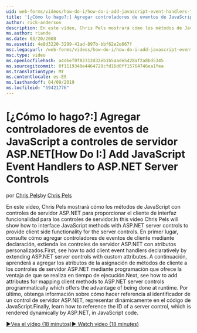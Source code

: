 ```yaml
---
uid: web-forms/videos/how-do-i/how-do-i-add-javascript-event-handlers-to-aspnet-server-controls
title: '[¿Cómo lo hago?:] Agregar controladores de eventos de JavaScript a controles de servidor ASP.NET | Microsoft Docs'
author: rick-anderson
description: En este vídeo, Chris Pels mostrará cómo los métodos de JavaScript con controles de servidor ASP.NET para proporcionar el cliente de interfaz funcionalidad para el contr server...
ms.author: riande
ms.date: 03/20/2008
ms.assetid: 4e8d3220-3299-41ad-897b-bbf62e2e667f
msc.legacyurl: /web-forms/videos/how-do-i/how-do-i-add-javascript-event-handlers-to-aspnet-server-controls
msc.type: video
ms.openlocfilehash: a4d6ef0f82312d32eb1b5aade5428af2a8bd5345
ms.sourcegitcommit: 0f1119340e4464720cfd16d0ff15764746ea1fea
ms.translationtype: MT
ms.contentlocale: es-ES
ms.lasthandoff: 04/09/2019
ms.locfileid: "59421776"
---
```

# <a name="how-do-i-add-javascript-event-handlers-to-aspnet-server-controls"></a><span data-ttu-id="01e07-103">[¿Cómo lo hago?:] Agregar controladores de eventos de JavaScript a controles de servidor ASP.NET</span><span class="sxs-lookup"><span data-stu-id="01e07-103">[How Do I:] Add JavaScript Event Handlers to ASP.NET Server Controls</span></span>

<span data-ttu-id="01e07-104">por [Chris Pels](https://twitter.com/chrispels)</span><span class="sxs-lookup"><span data-stu-id="01e07-104">by [Chris Pels](https://twitter.com/chrispels)</span></span>

<span data-ttu-id="01e07-105">En este vídeo, Chris Pels mostrará cómo los métodos de JavaScript con controles de servidor ASP.NET para proporcionar el cliente de interfaz funcionalidad para los controles de servidor.</span><span class="sxs-lookup"><span data-stu-id="01e07-105">In this video Chris Pels will show how to interface JavaScript methods with ASP.NET server controls to provide client side functionality for the server controls.</span></span> <span data-ttu-id="01e07-106">En primer lugar, consulte cómo agregar controladores de eventos de cliente mediante declaración, extienda los controles de servidor ASP.NET con atributos personalizados.</span><span class="sxs-lookup"><span data-stu-id="01e07-106">First, see how to add client event handlers declaratively by extending ASP.NET server controls with custom attributes.</span></span> <span data-ttu-id="01e07-107">A continuación, aprenderá a agregar los atributos de la asignación de métodos de cliente a los controles de servidor ASP.NET mediante programación que ofrece la ventaja de que se realiza en tiempo de ejecución.</span><span class="sxs-lookup"><span data-stu-id="01e07-107">Next, see how to add attributes for mapping client methods to ASP.NET server controls programmatically which offers the advantage of being done at runtime.</span></span> <span data-ttu-id="01e07-108">Por último, obtenga información sobre cómo hacer referencia al identificador de un control de servidor ASP.NET, representar dinámicamente en el código de JavaScript.</span><span class="sxs-lookup"><span data-stu-id="01e07-108">Finally, learn how to reference the ID of a server control, which is rendered dynamically by ASP.NET, in JavaScript code.</span></span>

[<span data-ttu-id="01e07-109">&#9654;Vea el vídeo (18 minutos)</span><span class="sxs-lookup"><span data-stu-id="01e07-109">&#9654; Watch video (18 minutes)</span></span>](https://channel9.msdn.com/Blogs/ASP-NET-Site-Videos/how-do-i-add-javascript-event-handlers-to-aspnet-server-controls)
